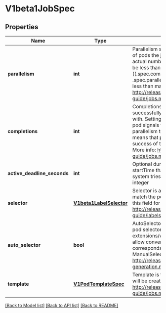 # V1beta1JobSpec

## Properties
Name | Type | Description | Notes
------------ | ------------- | ------------- | -------------
**parallelism** | **int** | Parallelism specifies the maximum desired number of pods the job should run at any given time. The actual number of pods running in steady state will be less than this number when ((.spec.completions - .status.successful) &lt; .spec.parallelism), i.e. when the work left to do is less than max parallelism. More info: http://releases.k8s.io/HEAD/docs/user-guide/jobs.md | [optional] 
**completions** | **int** | Completions specifies the desired number of successfully finished pods the job should be run with.  Setting to nil means that the success of any pod signals the success of all pods, and allows parallelism to have any positive value.  Setting to 1 means that parallelism is limited to 1 and the success of that pod signals the success of the job. More info: http://releases.k8s.io/HEAD/docs/user-guide/jobs.md | [optional] 
**active_deadline_seconds** | **int** | Optional duration in seconds relative to the startTime that the job may be active before the system tries to terminate it; value must be positive integer | [optional] 
**selector** | [**V1beta1LabelSelector**](V1beta1LabelSelector.md) | Selector is a label query over pods that should match the pod count. Normally, the system sets this field for you. More info: http://releases.k8s.io/HEAD/docs/user-guide/labels.md#label-selectors | [optional] 
**auto_selector** | **bool** | AutoSelector controls generation of pod labels and pod selectors. It was not present in the original extensions/v1beta1 Job definition, but exists to allow conversion from batch/v1 Jobs, where it corresponds to, but has the opposite meaning as, ManualSelector. More info: http://releases.k8s.io/HEAD/docs/design/selector-generation.md | [optional] 
**template** | [**V1PodTemplateSpec**](V1PodTemplateSpec.md) | Template is the object that describes the pod that will be created when executing a job. More info: http://releases.k8s.io/HEAD/docs/user-guide/jobs.md | 

[[Back to Model list]](../README.md#documentation-for-models) [[Back to API list]](../README.md#documentation-for-api-endpoints) [[Back to README]](../README.md)


